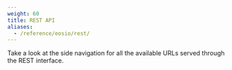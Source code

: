 ```yaml
---
weight: 60
title: REST API
aliases:
  - /reference/eosio/rest/
---
```


Take a look at the side navigation for all the available URLs served through the REST interface.
